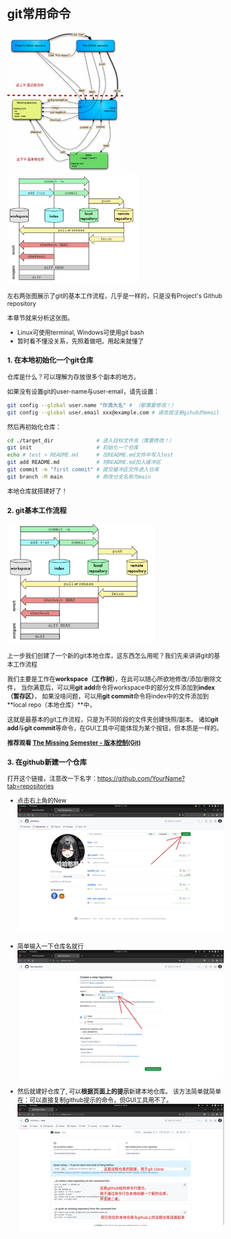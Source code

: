 # git常用命令

<img src="./pics/workflow.jpg" alt="workflow" style="zoom: 60%;" /><img src="./pics/git_map.jpg" alt="git_map" style="zoom: 60%;" />

左右两张图展示了git的基本工作流程，几乎是一样的，只是没有Project's Github repository

本章节就来分析这张图。

- Linux可使用terminal, Windows可使用git bash
- 暂时看不懂没关系，先照着做吧。用起来就懂了

### 1. 在本地初始化一个git仓库

仓库是什么？可以理解为存放很多个副本的地方。

如果没有设置git的user-name与user-email，请先设置：

```bash
git config --global user.name "你滴大名" # （都需要修改！）
git config --global user.email xxx@example.com # 请改成注册gihub的email
```

然后再初始化仓库：

```bash
cd ./target_dir              # 进入目标文件夹（需要修改！）
git init                     # 初始化一个仓库
echo # test > README.md      # 在README.md文件中写入test
git add README.md            # 将README.md加入缓冲区
git commit -m "first commit" # 提交缓冲区文件进入仓库
git branch -M main			 # 修改分支名称为main
```

本地仓库就搭建好了！

### 2. git基本工作流程

<img src="./pics/git_map.jpg" alt="git_map" style="zoom: 67%;" />

上一步我们创建了一个新的git本地仓库，这东西怎么用呢？我们先来讲讲git的基本工作流程

我们主要是工作在**workspace（工作树）**，在此可以随心所欲地修改/添加/删除文件，
当你满意后，可以用**git add**命令将workspace中的部分文件添加到**index（暂存区）**，
如果没啥问题，可以用**git commit**命令将index中的文件添加到**local repo（本地仓库）**中，

这就是最基本的git工作流程，只是为不同阶段的文件夹创建快照/副本。
诸如**git add**与**git commit**等命令，在GUI工具中可能体现为某个按钮，但本质是一样的。

**推荐观看 [The Missing Semester - 版本控制(Git)](https://www.bilibili.com/video/BV1Wh4y1s7Lj/)**

### 3. 在github新建一个仓库

打开这个链接，注意改一下名字：https://github.com/YourName?tab=repositories

- 点击右上角的New
  ![my-repo-page](./pics/my-repo-page.png)

- 简单输入一下仓库名就行
  ![new-repo](./pics/new-repo.png)

- 然后就建好仓库了, 可以**根据页面上的提示**新建本地仓库。
  该方法简单就简单在：可以直接复制github提示的命令，但GUI工具用不了。
  ![github-new-repo-done](./pics/github-new-repo-done.png)
